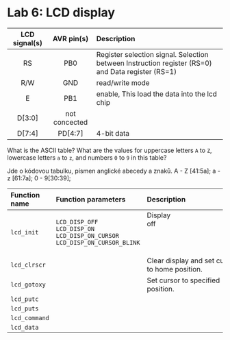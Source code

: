 # Lab 6: LCD display

| **LCD signal(s)** | **AVR pin(s)** | **Description** |
   | :-: | :-: | :-- |
   | RS | PB0 | Register selection signal. Selection between Instruction register (RS=0) and Data register (RS=1) |
   | R/W | GND | read/write mode|
   | E | PB1 | enable, This load the data into the lcd chip    |
   | D[3:0] | not concected |  |
   | D[7:4] | PD[4:7] | 4-bit data |

What is the ASCII table? What are the values for uppercase letters `A` to `Z`, lowercase letters `a` to `z`, and numbers `0` to `9` in this table?

 Jde o kódovou tabulku, písmen anglické abecedy a znaků. A - Z [41:5a]; a - z [61:7a]; 0 - 9[30:39];

| **Function name** | **Function parameters** | **Description** | **Example** |
   | :-- | :-- | :-- | :-- |
   | `lcd_init` | `LCD_DISP_OFF`<br>`LCD_DISP_ON`<br>`LCD_DISP_ON_CURSOR`<br>`LCD_DISP_ON_CURSOR_BLINK` | Display off&nbsp;&nbsp;&nbsp;&nbsp;&nbsp;&nbsp;&nbsp;&nbsp;&nbsp;&nbsp;&nbsp;&nbsp;&nbsp;&nbsp;&nbsp;&nbsp;&nbsp;&nbsp;&nbsp;&nbsp;&nbsp;&nbsp;&nbsp;&nbsp;&nbsp;&nbsp;&nbsp;&nbsp;&nbsp;&nbsp;&nbsp;&nbsp;&nbsp;&nbsp;&nbsp;&nbsp;&nbsp;&nbsp;&nbsp;&nbsp;&nbsp;&nbsp;&nbsp;&nbsp;&nbsp;<br>&nbsp;<br>&nbsp;<br>&nbsp; | `lcd_init(LCD_DISP_OFF);`<br>&nbsp;<br>&nbsp;<br>&nbsp; |
   | `lcd_clrscr` |  |Clear display and set cursor to home position.  | `lcd_clrscr();` |
   | `lcd_gotoxy` | |Set cursor to specified position.  | `lcd_gotoxy(uint8_t x,uint8_t y);`|
   | `lcd_putc` | | | |
   | `lcd_puts` | | | |
   | `lcd_command` | | | |
   | `lcd_data` | | | |
